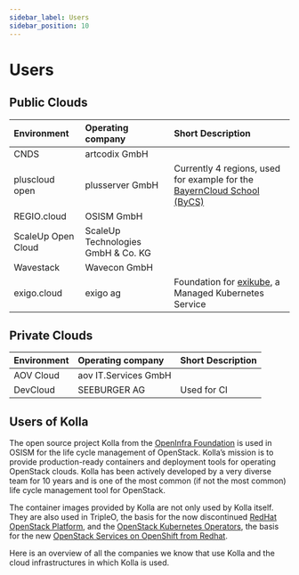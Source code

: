 ```yaml
---
sidebar_label: Users
sidebar_position: 10
---
```

# Users

## Public Clouds

| Environment        | Operating company                  | Short Description                                                                                                 |
|:-------------------|:-----------------------------------|:------------------------------------------------------------------------------------------------------------------|
| CNDS               | artcodix GmbH                      |                                                                                                                   |
| pluscloud open     | plusserver GmbH                    | Currently 4 regions, used for example for the [BayernCloud School (ByCS)](https://www.bycs.de/index.html)         |
| REGIO.cloud        | OSISM GmbH                         |                                                                                                                   |
| ScaleUp Open Cloud | ScaleUp Technologies GmbH & Co. KG |                                                                                                                   |
| Wavestack          | Wavecon GmbH                       |                                                                                                                   |
| exigo.cloud        | exigo ag                           | Foundation for [exikube](https://www.exigo.ch/produkte/kubernetes-und-mehr/exikube), a Managed Kubernetes Service |

## Private Clouds

| Environment | Operating company    | Short Description |
|:------------|:---------------------|:------------------|
| AOV Cloud   | aov IT.Services GmbH |                   |
| DevCloud    | SEEBURGER AG         | Used for CI       |

## Users of Kolla

The open source project Kolla from the [OpenInfra Foundation](https://openinfra.dev) is
used in OSISM for the life cycle management of OpenStack. Kolla’s mission is to provide
production-ready containers and deployment tools for operating OpenStack clouds. Kolla has
been actively developed by a very diverse team for 10 years and is one of the most common
(if not the most common) life cycle management tool for OpenStack.

The container images provided by Kolla are not only used by Kolla itself. They are also used
in TripleO, the basis for the now discontinued
[RedHat OpenStack Platform](https://www.redhat.com/en/technologies/linux-platforms/openstack-platform),
and the [OpenStack Kubernetes Operators](https://github.com/openstack-k8s-operators),
the basis for the new
[OpenStack Services on OpenShift from Redhat](https://www.redhat.com/en/blog/red-hat-openstack-services-openshift-next-generation-red-hat-openstack-platform).

Here is an overview of all the companies we know that use Kolla and the cloud infrastructures
in which Kolla is used.

